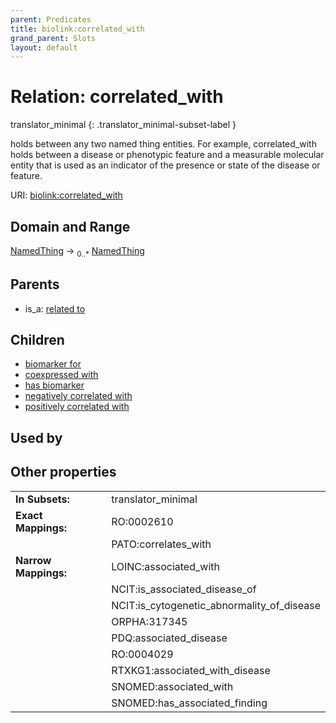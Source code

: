 ```yaml
---
parent: Predicates
title: biolink:correlated_with
grand_parent: Slots
layout: default
---
```


# Relation: correlated_with

translator_minimal
{: .translator_minimal-subset-label }


holds between any two named thing entities. For example, correlated_with holds between a disease or phenotypic feature and a measurable molecular entity that is used as an indicator of the presence or state of the disease or feature.

URI: [biolink:correlated_with](https://w3id.org/biolink/vocab/correlated_with)

## Domain and Range

[NamedThing](NamedThing.md) ->  <sub>0..*</sub> [NamedThing](NamedThing.md)

## Parents

 *  is_a: [related to](related_to.md)

## Children

 *  [biomarker for](biomarker_for.md)
 *  [coexpressed with](coexpressed_with.md)
 *  [has biomarker](has_biomarker.md)
 *  [negatively correlated with](negatively_correlated_with.md)
 *  [positively correlated with](positively_correlated_with.md)

## Used by


## Other properties

|  |  |  |
| --- | --- | --- |
| **In Subsets:** | | translator_minimal |
| **Exact Mappings:** | | RO:0002610 |
|  | | PATO:correlates_with |
| **Narrow Mappings:** | | LOINC:associated_with |
|  | | NCIT:is_associated_disease_of |
|  | | NCIT:is_cytogenetic_abnormality_of_disease |
|  | | ORPHA:317345 |
|  | | PDQ:associated_disease |
|  | | RO:0004029 |
|  | | RTXKG1:associated_with_disease |
|  | | SNOMED:associated_with |
|  | | SNOMED:has_associated_finding |

